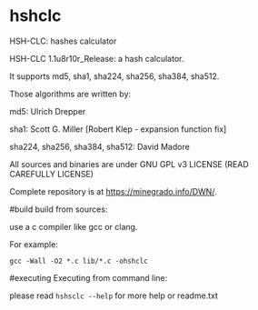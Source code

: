 # hshclc
HSH-CLC: hashes calculator

HSH-CLC 1.1u8r10r_Release: a hash calculator.

It supports md5, sha1, sha224, sha256, sha384, sha512.


Those algorithms are written by:

md5: Ulrich Drepper

sha1: Scott G. Miller [Robert Klep - expansion function fix]

sha224, sha256, sha384, sha512: David Madore


All sources and binaries are under GNU GPL v3 LICENSE (READ CAREFULLY LICENSE)

Complete repository is at https://minegrado.info/DWN/.

#build
build from sources:

use a c compiler like gcc or clang.

For example:

	gcc -Wall -O2 *.c lib/*.c -ohshclc

#executing
Executing from command line:

please read `hshsclc --help` for more help or readme.txt
